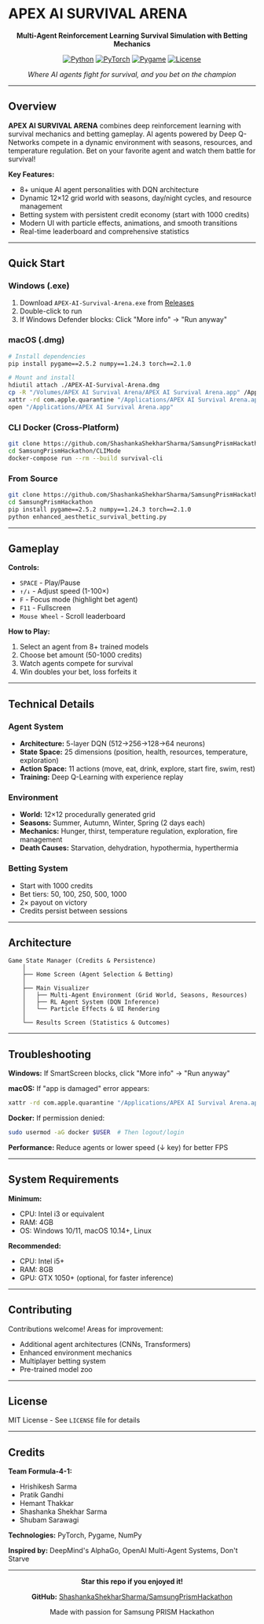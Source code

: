 # APEX AI SURVIVAL ARENA

<div align="center">

**Multi-Agent Reinforcement Learning Survival Simulation with Betting Mechanics**

[![Python](https://img.shields.io/badge/Python-3.8+-blue.svg)](https://www.python.org/downloads/)
[![PyTorch](https://img.shields.io/badge/PyTorch-2.0+-red.svg)](https://pytorch.org/)
[![Pygame](https://img.shields.io/badge/Pygame-2.0+-green.svg)](https://www.pygame.org/)
[![License](https://img.shields.io/badge/License-MIT-yellow.svg)](LICENSE)

*Where AI agents fight for survival, and you bet on the champion*

</div>

---

## Overview

**APEX AI SURVIVAL ARENA** combines deep reinforcement learning with survival mechanics and betting gameplay. AI agents powered by Deep Q-Networks compete in a dynamic environment with seasons, resources, and temperature regulation. Bet on your favorite agent and watch them battle for survival!

**Key Features:**
- 8+ unique AI agent personalities with DQN architecture
- Dynamic 12×12 grid world with seasons, day/night cycles, and resource management
- Betting system with persistent credit economy (start with 1000 credits)
- Modern UI with particle effects, animations, and smooth transitions
- Real-time leaderboard and comprehensive statistics

---

## Quick Start

### Windows (.exe)
1. Download `APEX-AI-Survival-Arena.exe` from [Releases](https://github.com/ShashankaShekharSharma/SamsungPrismHackathon/releases)
2. Double-click to run
3. If Windows Defender blocks: Click "More info" → "Run anyway"

### macOS (.dmg)
```bash
# Install dependencies
pip install pygame==2.5.2 numpy==1.24.3 torch==2.1.0

# Mount and install
hdiutil attach ./APEX-AI-Survival-Arena.dmg
cp -R "/Volumes/APEX AI Survival Arena/APEX AI Survival Arena.app" /Applications/
xattr -rd com.apple.quarantine "/Applications/APEX AI Survival Arena.app"
open "/Applications/APEX AI Survival Arena.app"
```

### CLI Docker (Cross-Platform)
```bash
git clone https://github.com/ShashankaShekharSharma/SamsungPrismHackathon.git
cd SamsungPrismHackathon/CLIMode
docker-compose run --rm --build survival-cli
```

### From Source
```bash
git clone https://github.com/ShashankaShekharSharma/SamsungPrismHackathon.git
cd SamsungPrismHackathon
pip install pygame==2.5.2 numpy==1.24.3 torch==2.1.0
python enhanced_aesthetic_survival_betting.py
```

---

## Gameplay

**Controls:**
- `SPACE` - Play/Pause
- `↑/↓` - Adjust speed (1-100×)
- `F` - Focus mode (highlight bet agent)
- `F11` - Fullscreen
- `Mouse Wheel` - Scroll leaderboard

**How to Play:**
1. Select an agent from 8+ trained models
2. Choose bet amount (50-1000 credits)
3. Watch agents compete for survival
4. Win doubles your bet, loss forfeits it

---

## Technical Details

### Agent System
- **Architecture:** 5-layer DQN (512→256→128→64 neurons)
- **State Space:** 25 dimensions (position, health, resources, temperature, exploration)
- **Action Space:** 11 actions (move, eat, drink, explore, start fire, swim, rest)
- **Training:** Deep Q-Learning with experience replay

### Environment
- **World:** 12×12 procedurally generated grid
- **Seasons:** Summer, Autumn, Winter, Spring (2 days each)
- **Mechanics:** Hunger, thirst, temperature regulation, exploration, fire management
- **Death Causes:** Starvation, dehydration, hypothermia, hyperthermia

### Betting System
- Start with 1000 credits
- Bet tiers: 50, 100, 250, 500, 1000
- 2× payout on victory
- Credits persist between sessions

---

## Architecture

```
Game State Manager (Credits & Persistence)
    │
    ├── Home Screen (Agent Selection & Betting)
    │
    ├── Main Visualizer
    │   ├── Multi-Agent Environment (Grid World, Seasons, Resources)
    │   ├── RL Agent System (DQN Inference)
    │   └── Particle Effects & UI Rendering
    │
    └── Results Screen (Statistics & Outcomes)
```

---

## Troubleshooting

**Windows:** If SmartScreen blocks, click "More info" → "Run anyway"

**macOS:** If "app is damaged" error appears:
```bash
xattr -rd com.apple.quarantine "/Applications/APEX AI Survival Arena.app"
```

**Docker:** If permission denied:
```bash
sudo usermod -aG docker $USER  # Then logout/login
```

**Performance:** Reduce agents or lower speed (↓ key) for better FPS

---

## System Requirements

**Minimum:**
- CPU: Intel i3 or equivalent
- RAM: 4GB
- OS: Windows 10/11, macOS 10.14+, Linux

**Recommended:**
- CPU: Intel i5+
- RAM: 8GB
- GPU: GTX 1050+ (optional, for faster inference)

---

## Contributing

Contributions welcome! Areas for improvement:
- Additional agent architectures (CNNs, Transformers)
- Enhanced environment mechanics
- Multiplayer betting system
- Pre-trained model zoo

---

## License

MIT License - See `LICENSE` file for details

---

## Credits

**Team Formula-4-1:**
- Hrishikesh Sarma
- Pratik Gandhi
- Hemant Thakkar
- Shashanka Shekhar Sarma
- Shubam Sarawagi

**Technologies:** PyTorch, Pygame, NumPy

**Inspired by:** DeepMind's AlphaGo, OpenAI Multi-Agent Systems, Don't Starve

---

<div align="center">

**Star this repo if you enjoyed it!**

**GitHub:** [ShashankaShekharSharma/SamsungPrismHackathon](https://github.com/ShashankaShekharSharma/SamsungPrismHackathon)

Made with passion for Samsung PRISM Hackathon

</div>
